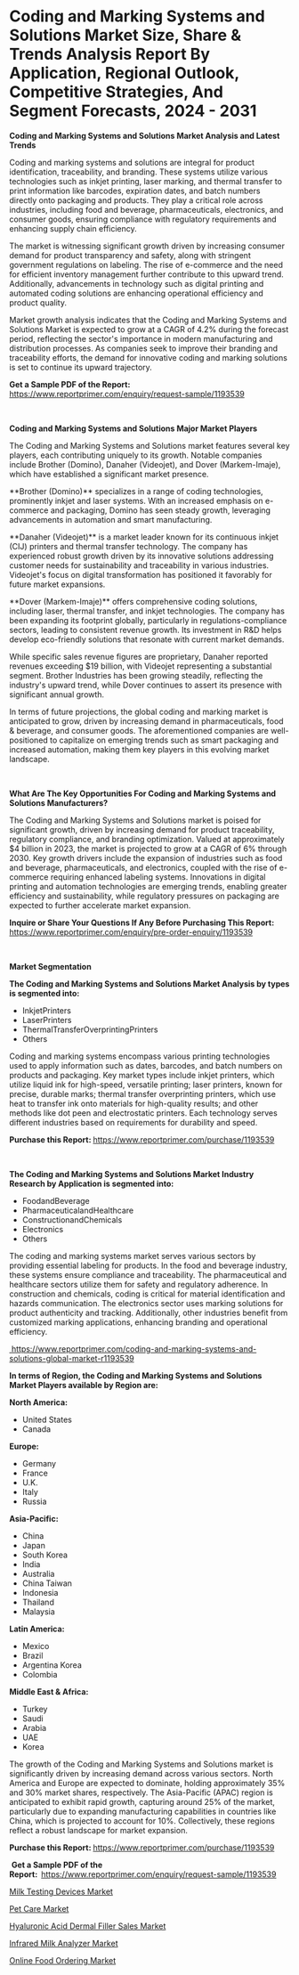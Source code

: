 <p><h1>Coding and Marking Systems and Solutions Market Size, Share & Trends Analysis Report By Application, Regional Outlook, Competitive Strategies, And Segment Forecasts, 2024 - 2031</h1></p><p><strong>Coding and Marking Systems and Solutions Market Analysis and Latest Trends</strong></p>
<p><p>Coding and marking systems and solutions are integral for product identification, traceability, and branding. These systems utilize various technologies such as inkjet printing, laser marking, and thermal transfer to print information like barcodes, expiration dates, and batch numbers directly onto packaging and products. They play a critical role across industries, including food and beverage, pharmaceuticals, electronics, and consumer goods, ensuring compliance with regulatory requirements and enhancing supply chain efficiency.</p><p>The market is witnessing significant growth driven by increasing consumer demand for product transparency and safety, along with stringent government regulations on labeling. The rise of e-commerce and the need for efficient inventory management further contribute to this upward trend. Additionally, advancements in technology such as digital printing and automated coding solutions are enhancing operational efficiency and product quality. </p><p>Market growth analysis indicates that the Coding and Marking Systems and Solutions Market is expected to grow at a CAGR of 4.2% during the forecast period, reflecting the sector's importance in modern manufacturing and distribution processes. As companies seek to improve their branding and traceability efforts, the demand for innovative coding and marking solutions is set to continue its upward trajectory.</p></p>
<p><strong>Get a Sample PDF of the Report:&nbsp;</strong> <a href="https://www.reportprimer.com/enquiry/request-sample/1193539">https://www.reportprimer.com/enquiry/request-sample/1193539</a></p>
<p>&nbsp;</p>
<p><strong>Coding and Marking Systems and Solutions Major Market Players</strong></p>
<p><p>The Coding and Marking Systems and Solutions market features several key players, each contributing uniquely to its growth. Notable companies include Brother (Domino), Danaher (Videojet), and Dover (Markem-Imaje), which have established a significant market presence.</p><p>**Brother (Domino)** specializes in a range of coding technologies, prominently inkjet and laser systems. With an increased emphasis on e-commerce and packaging, Domino has seen steady growth, leveraging advancements in automation and smart manufacturing.</p><p>**Danaher (Videojet)** is a market leader known for its continuous inkjet (CIJ) printers and thermal transfer technology. The company has experienced robust growth driven by its innovative solutions addressing customer needs for sustainability and traceability in various industries. Videojet's focus on digital transformation has positioned it favorably for future market expansions.</p><p>**Dover (Markem-Imaje)** offers comprehensive coding solutions, including laser, thermal transfer, and inkjet technologies. The company has been expanding its footprint globally, particularly in regulations-compliance sectors, leading to consistent revenue growth. Its investment in R&D helps develop eco-friendly solutions that resonate with current market demands.</p><p>While specific sales revenue figures are proprietary, Danaher reported revenues exceeding $19 billion, with Videojet representing a substantial segment. Brother Industries has been growing steadily, reflecting the industry's upward trend, while Dover continues to assert its presence with significant annual growth.</p><p>In terms of future projections, the global coding and marking market is anticipated to grow, driven by increasing demand in pharmaceuticals, food & beverage, and consumer goods. The aforementioned companies are well-positioned to capitalize on emerging trends such as smart packaging and increased automation, making them key players in this evolving market landscape.</p></p>
<p>&nbsp;</p>
<p><strong>What Are The Key Opportunities For Coding and Marking Systems and Solutions Manufacturers?</strong></p>
<p><p>The Coding and Marking Systems and Solutions market is poised for significant growth, driven by increasing demand for product traceability, regulatory compliance, and branding optimization. Valued at approximately $4 billion in 2023, the market is projected to grow at a CAGR of 6% through 2030. Key growth drivers include the expansion of industries such as food and beverage, pharmaceuticals, and electronics, coupled with the rise of e-commerce requiring enhanced labeling systems. Innovations in digital printing and automation technologies are emerging trends, enabling greater efficiency and sustainability, while regulatory pressures on packaging are expected to further accelerate market expansion.</p></p>
<p><strong>Inquire or Share Your Questions If Any Before Purchasing This Report:</strong> <a href="https://www.reportprimer.com/enquiry/pre-order-enquiry/1193539">https://www.reportprimer.com/enquiry/pre-order-enquiry/1193539</a></p>
<p>&nbsp;</p>
<p><strong>Market Segmentation</strong></p>
<p><strong>The Coding and Marking Systems and Solutions Market Analysis by types is segmented into:</strong></p>
<p><ul><li>InkjetPrinters</li><li>LaserPrinters</li><li>ThermalTransferOverprintingPrinters</li><li>Others</li></ul></p>
<p><p>Coding and marking systems encompass various printing technologies used to apply information such as dates, barcodes, and batch numbers on products and packaging. Key market types include inkjet printers, which utilize liquid ink for high-speed, versatile printing; laser printers, known for precise, durable marks; thermal transfer overprinting printers, which use heat to transfer ink onto materials for high-quality results; and other methods like dot peen and electrostatic printers. Each technology serves different industries based on requirements for durability and speed.</p></p>
<p><strong>Purchase this Report:&nbsp;</strong><a href="https://www.reportprimer.com/purchase/1193539">https://www.reportprimer.com/purchase/1193539</a></p>
<p>&nbsp;</p>
<p><strong>The Coding and Marking Systems and Solutions Market Industry Research by Application is segmented into:</strong></p>
<p><ul><li>FoodandBeverage</li><li>PharmaceuticalandHealthcare</li><li>ConstructionandChemicals</li><li>Electronics</li><li>Others</li></ul></p>
<p><p>The coding and marking systems market serves various sectors by providing essential labeling for products. In the food and beverage industry, these systems ensure compliance and traceability. The pharmaceutical and healthcare sectors utilize them for safety and regulatory adherence. In construction and chemicals, coding is critical for material identification and hazards communication. The electronics sector uses marking solutions for product authenticity and tracking. Additionally, other industries benefit from customized marking applications, enhancing branding and operational efficiency.</p></p>
<p><a href="https://www.reportprimer.com/coding-and-marking-systems-and-solutions-global-market-r1193539">&nbsp;https://www.reportprimer.com/coding-and-marking-systems-and-solutions-global-market-r1193539</a></p>
<p><strong>In terms of Region, the Coding and Marking Systems and Solutions Market Players available by Region are:</strong></p>
<p>
    <p> <strong> North America: </strong>
        <ul>
            <li>United States</li>
            <li>Canada</li>
        </ul>
        </p> 
    <p> <strong> Europe: </strong>
        <ul>
            <li>Germany</li>
            <li>France</li>
            <li>U.K.</li>
            <li>Italy</li>
            <li>Russia</li>
        </ul>
        </p> 
    <p> <strong> Asia-Pacific: </strong>
        <ul>
            <li>China</li>
            <li>Japan</li>
            <li>South Korea</li>
            <li>India</li>
            <li>Australia</li>
            <li>China Taiwan</li>
            <li>Indonesia</li>
            <li>Thailand</li>
            <li>Malaysia</li>
        </ul>
        </p> 
    <p> <strong> Latin America: </strong>
        <ul>
            <li>Mexico</li>
            <li>Brazil</li>
            <li>Argentina Korea</li>
            <li>Colombia</li>
        </ul>
        </p> 
    <p> <strong> Middle East & Africa: </strong>
        <ul>
            <li>Turkey</li>
            <li>Saudi</li>
            <li>Arabia</li>
            <li>UAE</li>
            <li>Korea</li>
        </ul>
    </p>
    </p>
<p><p>The growth of the Coding and Marking Systems and Solutions market is significantly driven by increasing demand across various sectors. North America and Europe are expected to dominate, holding approximately 35% and 30% market shares, respectively. The Asia-Pacific (APAC) region is anticipated to exhibit rapid growth, capturing around 25% of the market, particularly due to expanding manufacturing capabilities in countries like China, which is projected to account for 10%. Collectively, these regions reflect a robust landscape for market expansion.</p></p>
<p><strong>Purchase this Report: </strong><a href="https://www.reportprimer.com/purchase/1193539">https://www.reportprimer.com/purchase/1193539</a></p>
<p>&nbsp;<strong>Get a Sample PDF of the Report:&nbsp;&nbsp;</strong><a href="https://www.reportprimer.com/enquiry/request-sample/1193539">https://www.reportprimer.com/enquiry/request-sample/1193539</a></p>
<p><strong></strong></p>
<p><p><a href="https://issuu.com/reportprime-2/docs/milk-testing-devices-market-size-20_92d426941e6bde">Milk Testing Devices Market</a></p><p><a href="https://www.linkedin.com/pulse/insights-pet-care-industry-market-financial-status-size-revenue-n2gaf">Pet Care Market</a></p><p><a href="https://medium.com/@mariobuchanan67/strategic-market-insights-navigating-the-global-hyaluronic-acid-dermal-filler-sales-market-54bf04b29b75">Hyaluronic Acid Dermal Filler Sales Market</a></p><p><a href="https://issuu.com/reportprime-2/docs/infrared-milk-analyzer-market-size-_11b4edd20d8d54">Infrared Milk Analyzer Market</a></p><p><a href="https://www.linkedin.com/pulse/online-food-ordering-market-size-share-analysis-growth-tgvcf">Online Food Ordering Market</a></p></p>